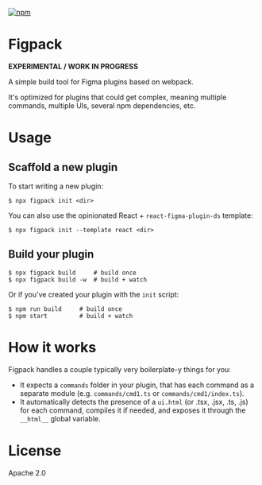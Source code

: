 [![npm](https://img.shields.io/npm/v/figpack?logo=npm&cacheSeconds=1800)](https://www.npmjs.com/package/figpack)

# Figpack

**EXPERIMENTAL / WORK IN PROGRESS**

A simple build tool for Figma plugins based on webpack.

It's optimized for plugins that could get complex, meaning multiple commands, multiple UIs, several npm dependencies, etc.

# Usage

## Scaffold a new plugin

To start writing a new plugin:

```shell
$ npx figpack init <dir>
```

You can also use the opinionated React + `react-figma-plugin-ds` template:

```shell
$ npx figpack init --template react <dir>
```

## Build your plugin

```shell
$ npx figpack build     # build once
$ npx figpack build -w  # build + watch
```

Or if you've created your plugin with the `init` script:

```shell
$ npm run build     # build once
$ npm start         # build + watch
```


# How it works

Figpack handles a couple typically very boilerplate-y things for you:

- It expects a `commands` folder in your plugin, that has each command as a separate module (e.g. `commands/cmd1.ts` or `commands/cmd1/index.ts`).
- It automatically detects the presence of a `ui.html` (or .tsx, .jsx, .ts, .js) for each command, compiles it if needed, and exposes it through the `__html__` global variable.

# License

Apache 2.0
